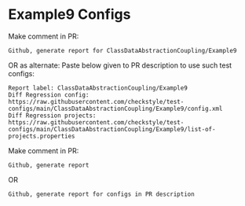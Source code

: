 # Example9 Configs
Make comment in PR:
```
Github, generate report for ClassDataAbstractionCoupling/Example9
```
OR as alternate:
Paste below given to PR description to use such test configs:
```
Report label: ClassDataAbstractionCoupling/Example9
Diff Regression config: https://raw.githubusercontent.com/checkstyle/test-configs/main/ClassDataAbstractionCoupling/Example9/config.xml
Diff Regression projects: https://raw.githubusercontent.com/checkstyle/test-configs/main/ClassDataAbstractionCoupling/Example9/list-of-projects.properties
```
Make comment in PR:
```
Github, generate report
```
OR
```
Github, generate report for configs in PR description
```
